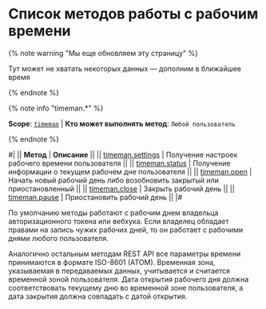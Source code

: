 # Список методов работы с рабочим времени

{% note warning "Мы еще обновляем эту страницу" %}

Тут может не хватать некоторых данных — дополним в ближайшее время

{% endnote %}

{% note info "timeman.*" %}

**Scope**: [`timeman`](../../scopes/permissions.md) | **Кто может выполнять метод**: `Любой пользователь`

{% endnote %}

#|
|| **Метод** | **Описание** ||
|| [timeman.settings](./timeman-settings.md) | Получение настроек рабочего времени пользователя ||
|| [timeman.status](./timeman-status.md) | Получение информации о текущем рабочем дне пользователя ||
|| [timeman.open](./timeman-open.md) | Начать новый рабочий день либо возобновить закрытый или приостановленный ||
|| [timeman.close](./timeman-close.md) | Закрыть рабочий день ||
|| [timeman.pause](./timeman-pause.md) | Приостановить рабочий день ||
|#

По умолчанию методы работают с рабочим днем владельца авторизационного токена или вебхука. Если владелец обладает правами на запись чужих рабочих дней, то он работает с рабочими днями любого пользователя.

Аналогично остальным методам REST API все параметры времени принимаются в формате ISO-8601 (ATOM). Временная зона, указываемая в передаваемых данных, учитывается и считается временной зоной пользователя. Дата открытия рабочего дня должна соответствовать текущему дню во временной зоне пользователя, а дата закрытия должна совпадать с датой открытия.